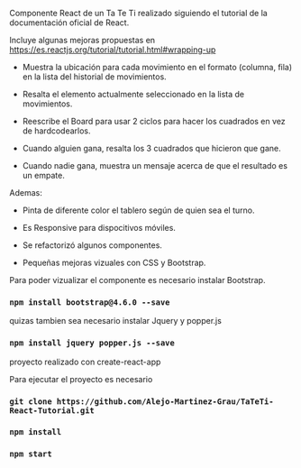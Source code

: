 
Componente React de un Ta Te Ti realizado siguiendo el tutorial de la documentación oficial de React.

Incluye algunas mejoras propuestas en https://es.reactjs.org/tutorial/tutorial.html#wrapping-up

- Muestra la ubicación para cada movimiento en el formato (columna, fila) en la lista del historial de movimientos.

- Resalta el elemento actualmente seleccionado en la lista de movimientos.

- Reescribe el Board para usar 2 ciclos para hacer los cuadrados en vez de hardcodearlos.

- Cuando alguien gana, resalta los 3 cuadrados que hicieron que gane.

- Cuando nadie gana, muestra un mensaje acerca de que el resultado es un empate.

Ademas:

- Pinta de diferente color el tablero según de quien sea el turno.

- Es Responsive para dispocitivos móviles.

- Se refactorizó algunos componentes.

- Pequeñas mejoras vizuales con CSS y Bootstrap.

Para poder vizualizar el componente es necesario instalar Bootstrap.

### `npm install bootstrap@4.6.0 --save` 

quizas tambien sea necesario instalar Jquery y popper.js

### `npm install jquery popper.js --save`

proyecto realizado con create-react-app

Para ejecutar el proyecto es necesario

### `git clone https://github.com/Alejo-Martinez-Grau/TaTeTi-React-Tutorial.git`


### `npm install`
### `npm start`

